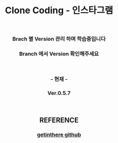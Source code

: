 # <div align="center">Clone Coding - 인스타그램</div>

<br/>

### <div align="center">Brach 별 Version 관리 하며 학습중입니다 </div>

### <div align="center">Branch 에서 Version 확인해주세요</div>

<br/>

### <div align="center"> - 현재 -</div>

### <div align="center">Ver.0.5.7</div>



<br/>

## <div align="center">REFERENCE</div>

### <div align="center"><a href="https://github.com/codingspecialist/EaszUp-Springboot-Photogram-Start">getinthere github</a></div>
